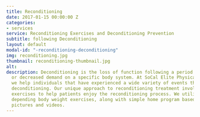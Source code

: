 ```yaml
---
title: Reconditioning
date: 2017-01-15 00:00:00 Z
categories:
- services
service: Reconditioning Exercises and Deconditioning Prevention
subtitle: following Deconditioning
layout: default
modal-id: "-reconditioning-deconditioning"
img: reconditioning.jpg
thumbnail: reconditioning-thumbnail.jpg
alt: 
description: Deconditioning is the loss of function following a period of inactivity
  or decreased demand on a specific body system. At SoCal Elite Physical Therapy,
  we help individuals that have experienced a wide variety of events that may cause
  deconditioning. Our unique approach to reconditioning treatment involves fun, functional
  exercises to help patients enjoy the reconditioning process. We utilize gravity
  depending body weight exercises, along with simple home program based around easy-to-follow
  pictures and videos.
---
```


